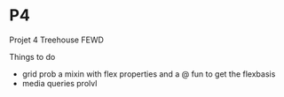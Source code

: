 # P4
 Projet 4 Treehouse FEWD

Things to do

- grid prob a mixin with flex properties and  a @ fun to get the flexbasis
- media queries prolvl